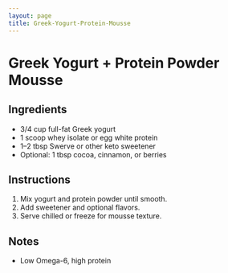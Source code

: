 ```yaml
---
layout: page
title: Greek-Yogurt-Protein-Mousse
---
```


# Greek Yogurt + Protein Powder Mousse

## Ingredients
- 3/4 cup full-fat Greek yogurt
- 1 scoop whey isolate or egg white protein
- 1–2 tbsp Swerve or other keto sweetener
- Optional: 1 tbsp cocoa, cinnamon, or berries

## Instructions
1. Mix yogurt and protein powder until smooth.
2. Add sweetener and optional flavors.
3. Serve chilled or freeze for mousse texture.

## Notes
- Low Omega-6, high protein
